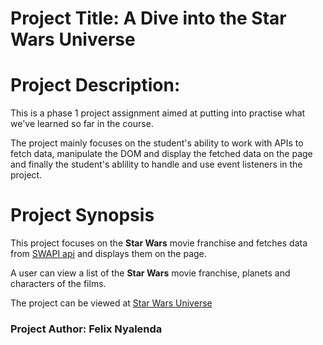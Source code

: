# Project Title: A Dive into the Star Wars Universe

# Project Description:

This is a phase 1 project assignment aimed at putting into practise what we've learned so far in the course.

The project mainly focuses on the student's ability to work with APIs to fetch data, manipulate the DOM and display the fetched data on the page and finally the student's ablility to handle and use event listeners in the project.

# Project Synopsis

This project focuses on the **Star Wars** movie franchise and fetches data from [SWAPI api](https://www.swapi.tech/api/) and displays them on the page.

A user can view a list of the **Star Wars** movie franchise, planets and characters of the films.

The project can be viewed at [Star Wars Universe](https://ase020.github.io/phase-1-project/)

### Project Author: Felix Nyalenda
